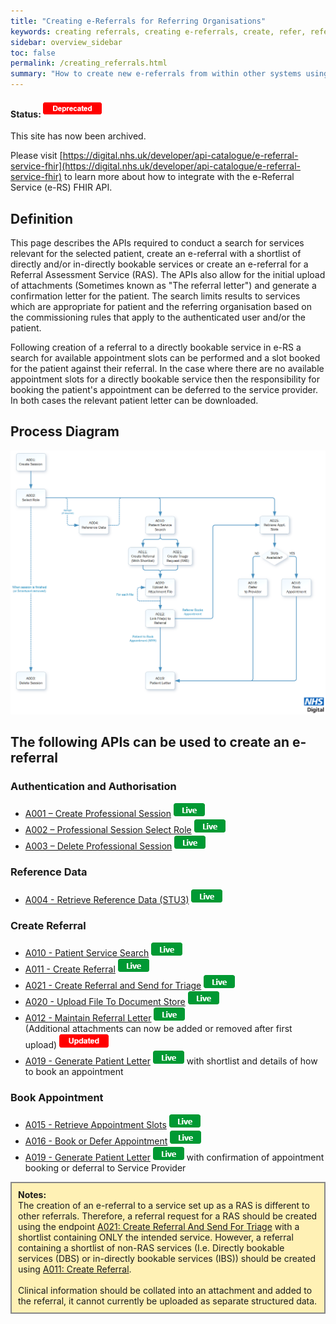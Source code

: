 ```yaml
---
title: "Creating e-Referrals for Referring Organisations"
keywords: creating referrals, creating e-referrals, create, refer, referring
sidebar: overview_sidebar
toc: false
permalink: /creating_referrals.html
summary: "How to create new e-referrals from within other systems using the e-RS integration APIs"
---
```


#### Status: ![Deprecated](images/icons/api_deprecated.png)

This site has now been archived.

Please visit [https://digital.nhs.uk/developer/api-catalogue/e-referral-service-fhir](https://digital.nhs.uk/developer/api-catalogue/e-referral-service-fhir) to learn more about how to integrate with the e-Referral Service (e-RS) FHIR API.

## Definition

This page describes the APIs required to conduct a search for services relevant for the selected patient, create an e-referral with a shortlist of directly and/or in-directly bookable services or create an e-referral for a Referral Assessment Service (RAS). The APIs also allow for the initial upload of attachments (Sometimes known as "The referral letter") and generate a confirmation letter for the patient. The search limits results to services which are appropriate for patient and the referring organisation based on the commissioning rules that apply to the authenticated user and/or the patient.

Following creation of a referral to a directly bookable service in e-RS a search for available appointment slots can be performed and a slot booked for the patient against their referral. In the case where there are no available appointment slots for a directly bookable service then the responsibility for booking the patient's appointment can be deferred to the service provider. In both cases the relevant patient letter can be downloaded.

## Process Diagram

[![Creating Referrals](images/explore/creating_referrals.png)](images/explore/creating_referrals.png)  

## The following APIs can be used to create an e-referral

### Authentication and Authorisation
* [A001 – Create Professional Session](explore_endpoint_a001.html) ![Live](images/icons/api_live.png)
* [A002 – Professional Session Select Role](explore_endpoint_a002.html) ![Live](images/icons/api_live.png)
* [A003 – Delete Professional Session](explore_endpoint_a003.html) ![Live](images/icons/api_live.png)

### Reference Data
* [A004 - Retrieve Reference Data (STU3)](explore_endpoint_a004.html) ![Live](images/icons/api_live.png)

### Create Referral
* [A010 - Patient Service Search](explore_endpoint_a010.html) ![Live](images/icons/api_live.png)
* [A011 - Create Referral](explore_endpoint_a011.html) ![Live](images/icons/api_live.png)
* [A021 - Create Referral and Send for Triage](explore_endpoint_a021.html) ![Live](images/icons/api_live.png)
* [A020 - Upload File To Document Store](explore_endpoint_a020.html) ![Live](images/icons/api_live.png)
* [A012 - Maintain Referral Letter](explore_endpoint_a012.html) ![Live](images/icons/api_live.png)<br>
  (Additional attachments can now be added or removed after first upload) ![Updated](images/icons/updated.png)
* [A019 - Generate Patient Letter](explore_endpoint_a019.html) ![Live](images/icons/api_live.png) with shortlist and details of how to book an appointment

### Book Appointment
* [A015 - Retrieve Appointment Slots](explore_endpoint_a015.html) ![Live](images/icons/api_live.png)
* [A016 - Book or Defer Appointment](explore_endpoint_a016.html) ![Live](images/icons/api_live.png)
* [A019 - Generate Patient Letter](explore_endpoint_a019.html) ![Live](images/icons/api_live.png) with confirmation of appointment booking or deferral to Service Provider

<div style="border: 2px solid #888888; padding: 10px; background: #fff1b5;">
<b>Notes:</b><br>
The creation of an e-referral to a service set up as a RAS is different to other referrals. Therefore, a referral request for a RAS should be created using the endpoint <a href="/explore_endpoint_a021.html">A021: Create Referral And Send For Triage</a> with a shortlist containing ONLY the intended service. However, a referral containing a shortlist of non-RAS services (I.e. Directly bookable services (DBS) or in-directly bookable services (IBS)) should be created using <a href="/explore_endpoint_a011.html">A011: Create Referral</a>.
<br>
<br>
Clinical information should be collated into an attachment and added to the referral, it cannot currently be uploaded as separate structured data.   
</div>
